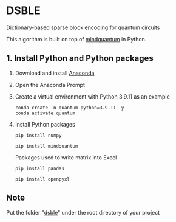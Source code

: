 # DSBLE
Dictionary-based sparse block encoding for quantum circuits

This algorithm is built on top of [mindquantum](https://www.mindspore.cn/mindquantum/docs/en/r0.6/index.html) in Python.

## 1. Install Python and Python packages

1. Download and install [Anaconda](https://www.anaconda.com/download)

2. Open the Anaconda Prompt
   
3. Create a virtual environment with Python 3.9.11 as an example

   ```
   conda create -n quantum python=3.9.11 -y
   conda activate quantum
   ```

3. Install Python packages

   ```
   pip install numpy
   ```
   ```
   pip install mindquantum
   ```
   Packages used to write matrix into Excel
   ```
   pip install pandas
   ```
   ```
   pip install openpyxl
   ```

## Note

Put the folder "[dsble](https://github.com/ChunlinYangHEU/DISBLE/tree/main/dsble)" under the root directory of your project
